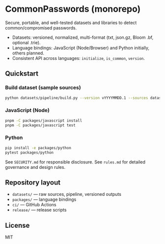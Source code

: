 # CommonPasswords (monorepo)

Secure, portable, and well-tested datasets and libraries to detect common/compromised passwords.

- Datasets: versioned, normalized, multi-format (txt, json.gz, Bloom .bf, optional .trie).
- Language bindings: JavaScript (Node/Browser) and Python initially, others planned.
- Consistent API across languages: `initialize`, `is_common`, `version`.

## Quickstart

### Build dataset (sample sources)
```bash
python datasets/pipeline/build.py --version vYYYYMMDD.1 --sources datasets/raw/*.txt --out datasets
```

### JavaScript (Node)
```bash
pnpm -C packages/javascript install
pnpm -C packages/javascript test
```

### Python
```bash
pip install -e packages/python
pytest packages/python
```

See `SECURITY.md` for responsible disclosure. See `rules.md` for detailed governance and design rules.

## Repository layout
- `datasets/` — raw sources, pipeline, versioned outputs
- `packages/` — language bindings
- `ci/` — GitHub Actions
- `release/` — release scripts

## License
MIT
